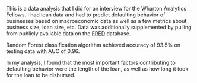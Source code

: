 This is a data analysis that I did for an interview for the Wharton Analytics Fellows. I had loan data and had to predict defaulting behavior of businesses based on macroeconomic data as well as a few metrics about business size, loan size, etc. Data was additionally supplemented by pulling from publicly available data on the [FRED](https://fred.stlouisfed.org/) database.

Random Forest classification algorithm achieved accuracy of 93.5% on testing data with AUC of 0.96. 

In my analysis, I found that the most important factors contributing to defaulting behavior were the length of the loan, as well as how long it took for the loan to be disbursed. 

